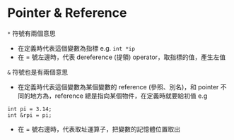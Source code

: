 # Pointer & Reference

`*` 符號有兩個意思
* 在定義時代表這個變數為指標 e.g. `int *ip`
* 在 = 號左邊時，代表 dereference (提領) operator，取指標的值，產生左值

`&` 符號也是有兩個意思
* 在定義時代表這個變數為某個變數的 reference (參照、別名)，和 pointer 不同的地方為，reference 總是指向某個物件，在定義時就要給初值
e.g 
```
int pi = 3.14;
int &rpi = pi;
```
* 在 = 號右邊時，代表取址運算子，把變數的記憶體位置取出



